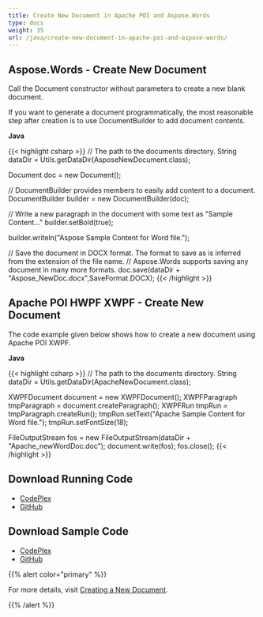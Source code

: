 ```yaml
---
title: Create New Document in Apache POI and Aspose.Words
type: docs
weight: 35
url: /java/create-new-document-in-apache-poi-and-aspose-words/
---
```


## **Aspose.Words - Create New Document**

Call the Document constructor without parameters to create a new blank document.

If you want to generate a document programmatically, the most reasonable step after creation is to use DocumentBuilder to add document contents.

**Java**

{{< highlight csharp >}}
// The path to the documents directory.
String dataDir = Utils.getDataDir(AsposeNewDocument.class);
 
Document doc = new Document();
 
// DocumentBuilder provides members to easily add content to a document.
DocumentBuilder builder = new DocumentBuilder(doc);
 
// Write a new paragraph in the document with some text as "Sample Content..."
builder.setBold(true);
 
builder.writeln("Aspose Sample Content for Word file.");
 
// Save the document in DOCX format. The format to save as is inferred from the extension of the file name.
// Aspose.Words supports saving any document in many more formats.
doc.save(dataDir + "Aspose_NewDoc.docx",SaveFormat.DOCX);
{{< /highlight >}}

## **Apache POI HWPF XWPF - Create New Document**

The code example given below shows how to create a new document using Apache POI XWPF.

**Java**

{{< highlight csharp >}}
// The path to the documents directory.
String dataDir = Utils.getDataDir(ApacheNewDocument.class);
 
XWPFDocument document = new XWPFDocument();
XWPFParagraph tmpParagraph = document.createParagraph();
XWPFRun tmpRun = tmpParagraph.createRun();
tmpRun.setText("Apache Sample Content for Word file.");
tmpRun.setFontSize(18);
 
FileOutputStream fos = new FileOutputStream(dataDir + "Apache_newWordDoc.doc");
document.write(fos);
fos.close();
{{< /highlight >}}

## **Download Running Code**

- [CodePlex](https://asposewordsjavaapachepoi.codeplex.com/releases/view/618321)
- [GitHub](https://github.com/aspose-words/Aspose.Words-for-Java/releases/tag/Aspose.Words_Java_for_Apache_POI_WP-v1.0.0)

## **Download Sample Code**

- [CodePlex](https://asposewordsjavaapachepoi.codeplex.com/SourceControl/latest#src/main/java/com/aspose/words/examples/featurescomparison/document/)
- [GitHub](https://github.com/aspose-words/Aspose.Words-for-Java/tree/master/Plugins/Aspose_Words_for_Apache_POI/src/main/java/com/aspose/words/examples/featurescomparison/document)

{{% alert color="primary" %}} 

For more details, visit [Creating a New Document](https://docs.aspose.com/words/java/creating-or-loading-a-document/#create-a-new-document).

{{% /alert %}}
